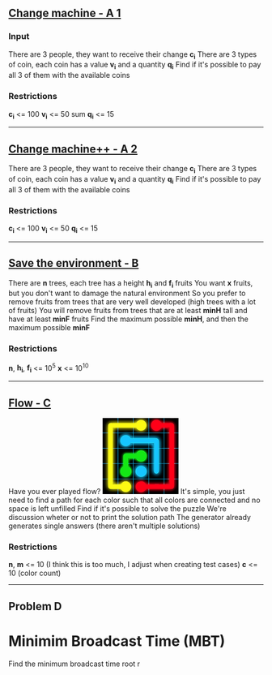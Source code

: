 ## [Change machine - A 1](https://thehuxley.com/problem/3347)

### Input
There are 3 people, they want to receive their change **c<sub>i</sub>**
There are 3 types of coin, each coin has a value **v<sub>i</sub>** and a quantity **q<sub>i</sub>**
Find if it's possible to pay all 3 of them with the available coins

### Restrictions
**c<sub>i</sub>** <= 100
**v<sub>i</sub>** <= 50
sum **q<sub>i</sub>** <= 15

---

## [Change machine++ - A 2](https://thehuxley.com/problem/3348)
There are 3 people, they want to receive their change **c<sub>i</sub>**
There are 3 types of coin, each coin has a value **v<sub>i</sub>** and a quantity **q<sub>i</sub>**
Find if it's possible to pay all 3 of them with the available coins

### Restrictions
**c<sub>i</sub>** <= 100
**v<sub>i</sub>** <= 50
**q<sub>i</sub>** <= 15

---

## [Save the environment - B](https://thehuxley.com/problem/3349)
There are **n** trees, each tree has a height **h<sub>i</sub>** and **f<sub>i</sub>** fruits
You want **x** fruits, but you don't want to damage the natural environment
So you prefer to remove fruits from trees that are very well developed (high trees with a lot of fruits)
You will remove fruits from trees that are at least **minH** tall and have at least **minF** fruits
Find the maximum possible **minH**, and then the maximum possible **minF**

### Restrictions
**n**, **h<sub>i</sub>**, **f<sub>i</sub>** <= 10<sup>5</sup>
**x** <= 10<sup>10</sub>

---

## [Flow - C](https://thehuxley.com/problem/3350)
Have you ever played flow?
![Flow Image](./C%20(3350)/example-mini.png)
It's simple, you just need to find a path for each color such that all colors are connected and no space is left unfilled
Find if it's possible to solve the puzzle
We're discussion wheter or not to print the solution path
The generator already generates single answers (there aren't multiple solutions)

### Restrictions
**n**, **m** <= 10 (I think this is too much, I adjust when creating test cases)
**c** <= 10 (color count)

---

## Problem D
# Minimim Broadcast Time (MBT)
Find the minimum broadcast time
root r